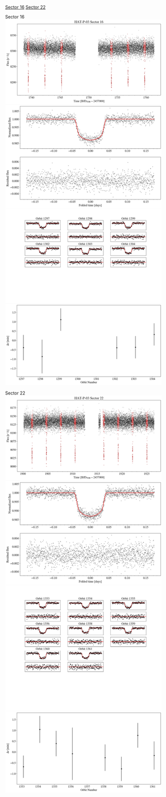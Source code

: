 [Sector 16](#sector16)
[Sector 22](#sector22)

<a name = "sector16"></a>
Sector 16
![alt text](/tt/HAT-P-03_Sector_16/HAT-P-03_Sector_16_a_TimeSeries.png)
![alt text](/tt/HAT-P-03_Sector_16/HAT-P-03_Sector_16_b_FoldedLightCurve.png)
![alt text](/tt/HAT-P-03_Sector_16/HAT-P-03_Sector_16_b_IndividualTransitsWithFit.png)
![alt text](/tt/HAT-P-03_Sector_16/HAT-P-03_Sector_16_c_TimingResiduals.png)

<a name = "sector22"></a>
Sector 22
![alt text](/tt/HAT-P-03_Sector_22/HAT-P-03_Sector_22_a_TimeSeries.png)
![alt text](/tt/HAT-P-03_Sector_22/HAT-P-03_Sector_22_b_FoldedLightCurve.png)
![alt text](/tt/HAT-P-03_Sector_22/HAT-P-03_Sector_22_b_IndividualTransitsWithFit.png)
![alt text](/tt/HAT-P-03_Sector_22/HAT-P-03_Sector_22_c_TimingResiduals.png)

